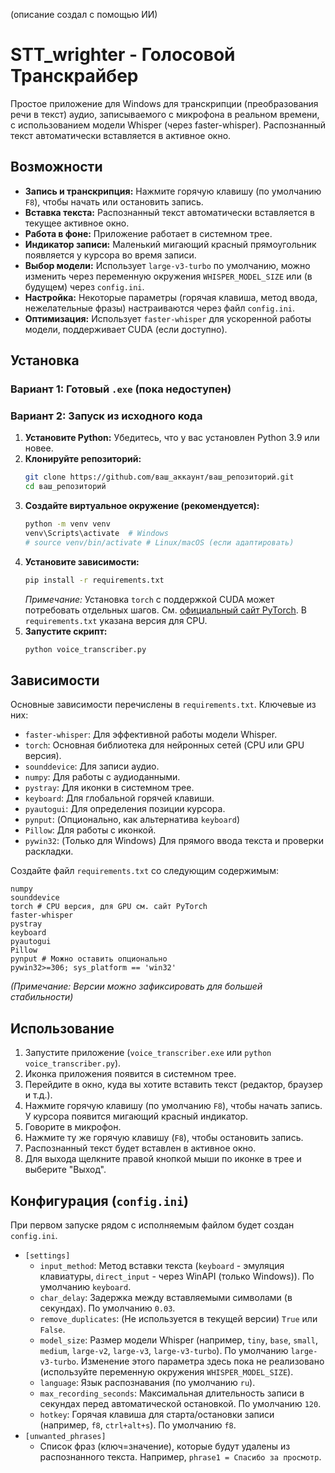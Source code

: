 (описание создал с помощью ИИ)
# STT_wrighter - Голосовой Транскрайбер

Простое приложение для Windows для транскрипции (преобразования речи в текст) аудио, записываемого с микрофона в реальном времени, с использованием модели Whisper (через faster-whisper). Распознанный текст автоматически вставляется в активное окно.

## Возможности

*   **Запись и транскрипция:** Нажмите горячую клавишу (по умолчанию `F8`), чтобы начать или остановить запись.
*   **Вставка текста:** Распознанный текст автоматически вставляется в текущее активное окно.
*   **Работа в фоне:** Приложение работает в системном трее.
*   **Индикатор записи:** Маленький мигающий красный прямоугольник появляется у курсора во время записи.
*   **Выбор модели:** Использует `large-v3-turbo` по умолчанию, можно изменить через переменную окружения `WHISPER_MODEL_SIZE` или (в будущем) через `config.ini`.
*   **Настройка:** Некоторые параметры (горячая клавиша, метод ввода, нежелательные фразы) настраиваются через файл `config.ini`.
*   **Оптимизация:** Использует `faster-whisper` для ускоренной работы модели, поддерживает CUDA (если доступно).

## Установка

### Вариант 1: Готовый `.exe` (пока недоступен)

### Вариант 2: Запуск из исходного кода

1.  **Установите Python:** Убедитесь, что у вас установлен Python 3.9 или новее.
2.  **Клонируйте репозиторий:**
    ```bash
    git clone https://github.com/ваш_аккаунт/ваш_репозиторий.git
    cd ваш_репозиторий
    ```
3.  **Создайте виртуальное окружение (рекомендуется):**
    ```bash
    python -m venv venv
    venv\Scripts\activate  # Windows
    # source venv/bin/activate # Linux/macOS (если адаптировать)
    ```
4.  **Установите зависимости:**
    ```bash
    pip install -r requirements.txt
    ```
    *Примечание:* Установка `torch` с поддержкой CUDA может потребовать отдельных шагов. См. [официальный сайт PyTorch](https://pytorch.org/). В `requirements.txt` указана версия для CPU.
5.  **Запустите скрипт:**
    ```bash
    python voice_transcriber.py
    ```

## Зависимости

Основные зависимости перечислены в `requirements.txt`. Ключевые из них:

*   `faster-whisper`: Для эффективной работы модели Whisper.
*   `torch`: Основная библиотека для нейронных сетей (CPU или GPU версия).
*   `sounddevice`: Для записи аудио.
*   `numpy`: Для работы с аудиоданными.
*   `pystray`: Для иконки в системном трее.
*   `keyboard`: Для глобальной горячей клавиши.
*   `pyautogui`: Для определения позиции курсора.
*   `pynput`: (Опционально, как альтернатива `keyboard`)
*   `Pillow`: Для работы с иконкой.
*   `pywin32`: (Только для Windows) Для прямого ввода текста и проверки раскладки.

Создайте файл `requirements.txt` со следующим содержимым:

```text
numpy
sounddevice
torch # CPU версия, для GPU см. сайт PyTorch
faster-whisper
pystray
keyboard
pyautogui
Pillow
pynput # Можно оставить опционально
pywin32>=306; sys_platform == 'win32' 
```
*(Примечание: Версии можно зафиксировать для большей стабильности)*

## Использование

1.  Запустите приложение (`voice_transcriber.exe` или `python voice_transcriber.py`).
2.  Иконка приложения появится в системном трее.
3.  Перейдите в окно, куда вы хотите вставить текст (редактор, браузер и т.д.).
4.  Нажмите горячую клавишу (по умолчанию `F8`), чтобы начать запись. У курсора появится мигающий красный индикатор.
5.  Говорите в микрофон.
6.  Нажмите ту же горячую клавишу (`F8`), чтобы остановить запись.
7.  Распознанный текст будет вставлен в активное окно.
8.  Для выхода щелкните правой кнопкой мыши по иконке в трее и выберите "Выход".

## Конфигурация (`config.ini`)

При первом запуске рядом с исполняемым файлом будет создан `config.ini`.

*   `[settings]`
    *   `input_method`: Метод вставки текста (`keyboard` - эмуляция клавиатуры, `direct_input` - через WinAPI (только Windows)). По умолчанию `keyboard`.
    *   `char_delay`: Задержка между вставляемыми символами (в секундах). По умолчанию `0.03`.
    *   `remove_duplicates`: (Не используется в текущей версии) `True` или `False`.
    *   `model_size`: Размер модели Whisper (например, `tiny`, `base`, `small`, `medium`, `large-v2`, `large-v3`, `large-v3-turbo`). По умолчанию `large-v3-turbo`. Изменение этого параметра здесь пока не реализовано (используйте переменную окружения `WHISPER_MODEL_SIZE`).
    *   `language`: Язык распознавания (по умолчанию `ru`).
    *   `max_recording_seconds`: Максимальная длительность записи в секундах перед автоматической остановкой. По умолчанию `120`.
    *   `hotkey`: Горячая клавиша для старта/остановки записи (например, `f8`, `ctrl+alt+s`). По умолчанию `f8`.
*   `[unwanted_phrases]`
    *   Список фраз (ключ=значение), которые будут удалены из распознанного текста. Например, `phrase1 = Спасибо за просмотр`.
